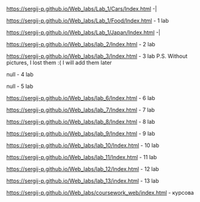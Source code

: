 https://sergij-p.github.io/Web_labs/Lab_1/Cars/Index.html -|

https://sergij-p.github.io/Web_labs/Lab_1/Food/Index.html - 1 lab

https://sergij-p.github.io/Web_labs/Lab_1/Japan/Index.html -|

https://sergij-p.github.io/Web_labs/lab_2/Index.html - 2 lab

https://sergij-p.github.io/Web_labs/lab_3/Index.html - 3 lab
P.S. Without pictures, I lost them :( I will add them later

null - 4 lab

null - 5 lab

https://sergij-p.github.io/Web_labs/lab_6/Index.html - 6 lab

https://sergij-p.github.io/Web_labs/lab_7/Index.html - 7 lab

https://sergij-p.github.io/Web_labs/lab_8/Index.html - 8 lab

https://sergij-p.github.io/Web_labs/lab_9/Index.html - 9 lab

https://sergij-p.github.io/Web_labs/lab_10/Index.html - 10 lab

https://sergij-p.github.io/Web_labs/lab_11/Index.html - 11 lab

https://sergij-p.github.io/Web_labs/lab_12/Index.html - 12 lab

https://sergij-p.github.io/Web_labs/lab_13/index.html - 13 lab

https://sergij-p.github.io/Web_labs/coursework_web/index.html - курсова
